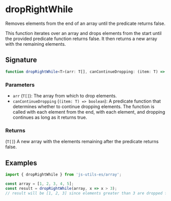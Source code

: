 # dropRightWhile

Removes elements from the end of an array until the predicate returns false.

This function iterates over an array and drops elements from the start until the provided
predicate function returns false. It then returns a new array with the remaining elements.

## Signature

```typescript
function dropRightWhile<T>(arr: T[], canContinueDropping: (item: T) => boolean): T[];
```

### Parameters

- `arr` (`T[]`): The array from which to drop elements.
- `canContinueDropping` (`(item: T) => boolean`): A predicate function that determines whether to continue dropping elements. The function is called with each element from the end, with each element, and dropping continues as long as it returns true.

### Returns

(`T[]`) A new array with the elements remaining after the predicate returns false.

## Examples

```typescript twoslash
import { dropRightWhile } from 'js-utils-es/array';

const array = [1, 2, 3, 4, 5];
const result = dropRightWhile(array, x => x > 3);
// result will be [1, 2, 3] since elements greater than 3 are dropped from the end.
```
